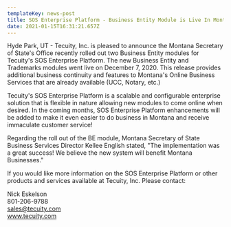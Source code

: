 ```yaml
---
templateKey: news-post
title: SOS Enterprise Platform - Business Entity Module is Live In Montana
date: 2021-01-15T16:31:21.657Z
---
```

<!--StartFragment-->

Hyde Park, UT - Tecuity, Inc. is pleased to announce the Montana Secretary of State's Office recently rolled out two Business Entity modules for Tecuity's SOS Enterprise Platform. The new Business Entity and Trademarks modules went live on December 7, 2020. This release provides additional business continuity and features to Montana's Online Business Services that are already available (UCC, Notary, etc.)

Tecuity's SOS Enterprise Platform is a scalable and configurable enterprise solution that is flexible in nature allowing new modules to come online when desired. In the coming months, SOS Enterprise Platform enhancements will be added to make it even easier to do business in Montana and receive immaculate customer service!

Regarding the roll out of the BE module, Montana Secretary of State Business Services Director Kellee English stated, "The implementation was a great success! We believe the new system will benefit Montana Businesses."

If you would like more information on the SOS Enterprise Platform or other products and services available at Tecuity, Inc. Please contact:

Nick Eskelson\
801-206-9788\
sales@tecuity.com\
www.tecuity.com

<!--EndFragment-->